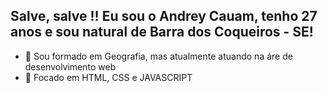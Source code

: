## Salve, salve !! Eu sou o Andrey Cauam, tenho 27 anos e sou natural de Barra dos Coqueiros - SE!

- 👋 Sou formado em Geografia, mas atualmente atuando na áre de desenvolvimento web
- 👀 Focado em HTML, CSS e JAVASCRIPT




<!---
AndreyCauam/AndreyCauam is a ✨ special ✨ repository because its `README.md` (this file) appears on your GitHub profile.
You can click the Preview link to take a look at your changes.
--->
